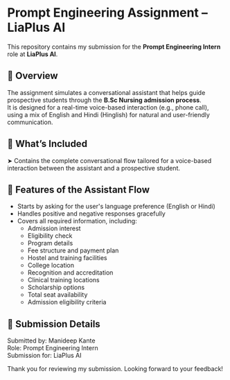 # Prompt Engineering Assignment – LiaPlus AI

This repository contains my submission for the **Prompt Engineering Intern** role at **LiaPlus AI**.

## 📌 Overview

The assignment simulates a conversational assistant that helps guide prospective students through the **B.Sc Nursing admission process**.  
It is designed for a real-time voice-based interaction (e.g., phone call), using a mix of English and Hindi (Hinglish) for natural and user-friendly communication.

## 🧠 What’s Included
  ➤ Contains the complete conversational flow tailored for a voice-based interaction between the assistant and a prospective student.

## 💬 Features of the Assistant Flow

- Starts by asking for the user's language preference (English or Hindi)
- Handles positive and negative responses gracefully
- Covers all required information, including:
  - Admission interest
  - Eligibility check
  - Program details
  - Fee structure and payment plan
  - Hostel and training facilities
  - College location
  - Recognition and accreditation
  - Clinical training locations
  - Scholarship options
  - Total seat availability
  - Admission eligibility criteria

## 🧾 Submission Details

Submitted by: Manideep Kante  
Role: Prompt Engineering Intern  
Submission for: LiaPlus AI  

Thank you for reviewing my submission. Looking forward to your feedback!

